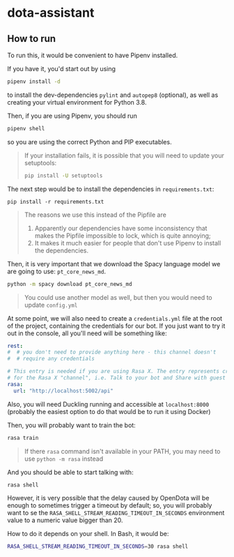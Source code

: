 # dota-assistant

## How to run

To run this, it would be convenient to have Pipenv installed.

If you have it, you'd start out by using

```bash
pipenv install -d
```

to install the dev-dependencies `pylint` and `autopep8` (optional), as well as creating your virtual environment for Python 3.8.

Then, if you are using Pipenv, you should run

```bash
pipenv shell
```

so you are using the correct Python and PIP executables.

> If your installation fails, it is possible that you will need to update your setuptools:
>
> ```bash
> pip install -U setuptools
> ```

The next step would be to install the dependencies in `requirements.txt`:

```
pip install -r requirements.txt
```

> The reasons we use this instead of the Pipfile are
>
> 1. Apparently our dependencies have some inconsistency that makes the Pipfile impossible to lock, which is quite annoying;
> 2. It makes it much easier for people that don't use Pipenv to install the dependencies.

Then, it is very important that we download the Spacy language model we are going to use: `pt_core_news_md`.

```bash
python -m spacy download pt_core_news_md
```

> You could use another model as well, but then you would need to update `config.yml`

At some point, we will also need to create a `credentials.yml` file at the root of the project, containing the credentials for our bot. If you just want to try it out in the console, all you'll need will be something like:

```yaml
rest:
#  # you don't need to provide anything here - this channel doesn't
#  # require any credentials

# This entry is needed if you are using Rasa X. The entry represents credentials
# for the Rasa X "channel", i.e. Talk to your bot and Share with guest testers.
rasa:
  url: "http://localhost:5002/api"
```

Also, you will need Duckling running and accessible at `localhost:8000` (probably the easiest option to do that would be to run it using Docker)

Then, you will probably want to train the bot:

```bash
rasa train
```

> If there `rasa` command isn't available in your PATH, you may need to use `python -m rasa` instead

And you should be able to start talking with:

```bash
rasa shell
```

However, it is very possible that the delay caused by OpenDota will be enough to sometimes trigger a timeout by default; so, you will probably want to se the `RASA_SHELL_STREAM_READING_TIMEOUT_IN_SECONDS` environment value to a numeric value bigger than 20.

How to do it depends on your shell. In Bash, it would be:

```bash
RASA_SHELL_STREAM_READING_TIMEOUT_IN_SECONDS=30 rasa shell
```

